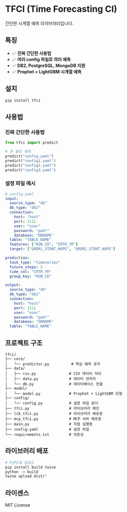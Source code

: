 # TFCI (Time Forecasting CI)

간단한 시계열 예측 라이브러리입니다.

## 특징

- ✅ **진짜 간단한 사용법**
- ✅ **여러 config 파일로 여러 예측**
- ✅ **DB2, PostgreSQL, MongoDB 지원**
- ✅ **Prophet + LightGBM 시계열 예측**

## 설치

```bash
pip install tfci
```

## 사용법

### **진짜 간단한 사용법**

```python
from tfci import predict

# 한 줄로 예측
predict("config.yaml")
predict("config1.yaml")
predict("config2.yaml")
predict("config3.yaml")
```

### **설정 파일 예시**

```yaml
# config.yaml
input:
  source_type: "db"
  db_type: "db2"
  connection:
    host: "host"
    port: 1111
    user: "user"
    password: "pwd!"
    database: "DBNAME"
  table: "TABLE_NAME"
  features: ["RGN_CD", "CRTR_YR"]
  target: ["GRDR1_STDNT_NOPE", "GRDR2_STDNT_NOPE"]

prediction:
  task_type: "timeseries"
  future_steps: 5
  time_col: "CRTR_YR"
  group_key: "RGN_CD"

output:
  source_type: "db"
  db_type: "db2"
  connection:
    host: "host"
    port: 1111
    user: "user"
    password: "pwd!"
    database: "DBNAME"
  table: "TABLE_NAME"
```

## 프로젝트 구조

```
tfci/
├── core/
│   └── predictor.py          # 핵심 예측 로직
├── data/
│   ├── csv.py               # CSV 데이터 처리
│   ├── data.py              # 데이터 전처리
│   └── db.py                # 데이터베이스 연결
├── model/
│   └── model.py             # Prophet + LightGBM 모델
├── config/
│   └── config.py            # 설정 파일 로더
├── tfci.py                  # 라이브러리 메인
├── lib_tfci.py              # 라이브러리 배포용
├── mcp_tfci.py              # MCP 서버 배포용
├── main.py                  # 직접 실행용
├── config.yaml              # 설정 파일
└── requirements.txt         # 의존성
```

## 라이브러리 배포

```bash
# PyPI에 업로드
pip install build twine
python -m build
twine upload dist/*
```

## 라이센스

MIT License
